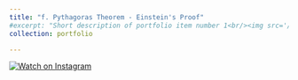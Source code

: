 ```yaml
---
title: "f. Pythagoras Theorem - Einstein's Proof"
#excerpt: "Short description of portfolio item number 1<br/><img src='/images/500x300.png'>"
collection: portfolio

---
```


[![Watch on Instagram](https://scontent.cdninstagram.com/v/t51.75761-15/504425754_17882683488320844_4923525356520678795_n.jpg?stp=cmp1_dst-jpg_e35_s640x640_tt6&amp;_nc_cat=100&amp;ccb=1-7&amp;_nc_sid=18de74&amp;_nc_ohc=He6R7YfGK2MQ7kNvwFXmFX2&amp;_nc_oc=Admu7GWgKrVW29pwVsccmf0zwQPjzEAOEwf2Z30ViHdxkxYy0if9grdJtQbUa0GFga0&amp;_nc_zt=23&amp;_nc_ht=scontent.cdninstagram.com&amp;_nc_gid=VBBKi5rwTjy6YIJSgy-Ryw&amp;oh=00_AfasUb1PYZqwb4fS4anBLi3-TZ7_aH7bppin7zqgDo7cjQ&amp;oe=68D34B84)](https://www.instagram.com/p/DK18ZOaoLHn/)
